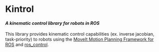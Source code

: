 # Kintrol

#### _A kinematic control library for robots in ROS_

This library provides kinematic control capabilities (ex. inverse jacobian, task-priority) to robots using the [MoveIt Motion Planning Framework for ROS](http://moveit.ros.org) and [ros_control](http://wiki.ros.org/ros_control).